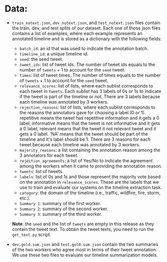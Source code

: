 # Data:

* `train_notext.json`, `dev_notext.json`, and `test_notext.json` files contain the train, dev, and test splits of our dataset.
Each one of those json files contains a list of examples, where each example represents an annotated timeline and is stored as a dictionary 
with the following fields:
  - `batch_id`: an id that was used to indicate the annotation batch.
  - `timeline_id`: a unique timeline id.
  - `seed`: the seed tweet.
  - `tweet_ids`: list of tweet ids. The number of tweet ids equals to the number of `tweets` + 1 to account for the `seed` tweet.
  - `times`: list of tweet times. The number of times equals to the number of `tweets` + 1 to account for the `seed` tweet.
  - `relevance_scores`: list of lists, where each sublist corresponds to each tweet in `tweets`. Each sublist has 3 labels of 0s or 1s to 
  indicate if the tweet is part of the timeline or not. There are 3 labels because each timeline was annotated by 3 workers.
  - `rejection_reasons`: list of lists, where each sublist corresponds to the reasons the annotators gave for choosing a label (0 or 1). 
  repetitive means the tweet has repetitive information and it gets a 0 label, informative means that the tweet is not informative and it gets a 
  0 label, relevant means that the tweet it not relevant tweet and it gets a 0 label. 
  'NA' means that the tweet should be part of the timeline and it's label should be 1. There are 3 reasons for each tweet because each timeline was annotated 
  by 3 workers.
  - `majority_reasons`: a list containing the annotation reason among the 3 annotators for each tweet.
  - `rejection_agreements`: a list of Yes/No to indicate the agreement among the workers when it came to providing the annotation reason.
  - `tweets`: list of tweets.
  - `labels`: list of 0s and 1s and those represent the majority vote based on the annotation in `relevance_scores`. 
  These are the labels that we use to train and evaluate our systems on the timeline extraction task.
  - `category`: the domain of the timeline (i.e., traffic, wildfire, fire, storm, etc.).
  - `Summary 1`: summary of the first worker.
  - `Summary 2`: summary of the second worker.
  - `Summary 3`: summary of the third worker.
  
  **Note**: the `seed` and the list of `tweets` are empty in this release as they contain the tweet text. To obtain the tweet texts, you need to run the `get_text.py` script.


* `dev.gold.sum.json` and `test.gold.sum.json` contain the two summaries of the two workers who agree most in terms of their tweet annotation. We use these two files to evaluate our timeline summarization models.
